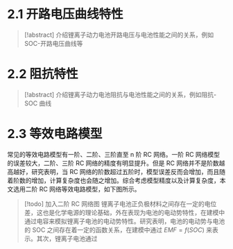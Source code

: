 # 2.1 开路电压曲线特性
> [!abstract] 介绍锂离子动力电池开路电压与电池性能之间的关系，例如 SOC-开路电压曲线等
# 2.2 阻抗特性
> [!abstract] 介绍锂离子动力电池阻抗与电池性能之间的关系，例如阻抗-SOC 曲线
# 2.3 等效电路模型
常见的等效电路模型有一阶、二阶、三阶直至 n 阶 RC 网络。一阶 RC 网络模型的误差较大，二阶、三阶 RC 网络的精度有明显提升。但是 RC 网络并不是阶数越高越好，研究表明，当 RC 网络的阶数超过五阶时，模型误差反而会增加，而且随着阶数的增加，计算复杂度也会随之增加。综合考虑模型精度以及计算复杂度，本文选用二阶 RC 网络等效电路模型，如下图所示。
> [!todo] 加入二阶 RC 网络图
锂离子电池正负极材料之间存在一定的电位差，这也是化学电源的理论基础，外在表现为电池的电动势特性，在建模中通过电容来模拟锂离子电池的电动势特性。研究表明，电池的电动势与电池的 SOC 之间存在着一定的函数关系，在建模中通过 $EMF = f(SOC)$ 来表示。其次，锂离子电池通过